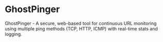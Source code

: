 # GhostPinger
GhostPinger - A secure, web-based tool for continuous URL monitoring using multiple ping methods (TCP, HTTP, ICMP) with real-time stats and logging.

